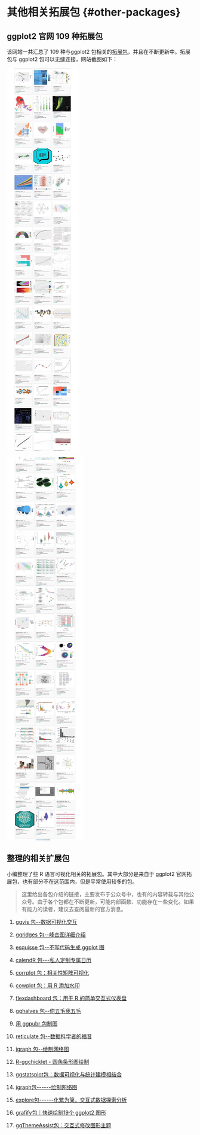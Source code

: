 # 其他相关拓展包 {#other-packages}



## ggplot2 官网 109 种拓展包

该网站一共汇总了 109 种与ggplot2 包相关的[拓展包](https://exts.ggplot2.tidyverse.org/gallery/)，并且在不断更新中。拓展包与 ggplot2 包可以无缝连接，网站截图如下：

![](images/38711658555602_.pic.jpg)

![](images/38701658555592_.pic.jpg)

## 整理的相关扩展包

小编整理了些 R 语言可视化相关的拓展包。其中大部分是来自于 ggplot2 官网拓展包，也有部分不在这范围内，但是平常使用较多的包。

> 这里给出各包介绍的链接，主要发布于公众号中，也有的内容转载与其他公众号。由于各个包都在不断更新，可能内部函数、功能存在一些变化。如果有能力的读者，建议去查阅最新的官方消息。

1.  [ggvis 包--数据可视化交互](http://mp.weixin.qq.com/s?__biz=MzI1NjUwMjQxMQ==&mid=2247488405&idx=1&sn=271fc88b523e738a6a1d92504dbce330&chksm=ea24ec71dd5365671bb66cbb50afdb0b00762b7581b9d3e5060a4b59021485364093f1c8b963&scene=21#wechat_redirect)

2.  [ggridges 包--峰峦图详细介绍](http://mp.weixin.qq.com/s?__biz=MzI1NjUwMjQxMQ==&mid=2247488248&idx=1&sn=6b71d7adba5ea796fdfe8f49fe232d94&chksm=ea24ed1cdd53640a1e30271584458097fce82a732f9d63ce2084dc63fbae6fb028fd7f813bb7&scene=21#wechat_redirect)

3.  [esquisse 包--不写代码生成 ggplot 图](http://mp.weixin.qq.com/s?__biz=MzI1NjUwMjQxMQ==&mid=2247488200&idx=1&sn=3a058480b104165118975b2d908dff72&chksm=ea24ed2cdd53643a9deb58069cd8d0e9933fc165994a2bb7a6f7d4651c7796b839fc781ec86d&scene=21#wechat_redirect)

4.  [calendR 包---私人定制专属日历](http://mp.weixin.qq.com/s?__biz=MzI1NjUwMjQxMQ==&mid=2247487814&idx=1&sn=aa58149b66ce8b6d1c6210ded418c71a&chksm=ea24eea2dd5367b4a24a670b9e78d377f1506399be8dd0d0a35230407e3dc131f6b07ab3d9ca&scene=21#wechat_redirect)

5.  [corrplot 包：相关性矩阵可视化](http://mp.weixin.qq.com/s?__biz=MzI1NjUwMjQxMQ==&mid=2247487625&idx=1&sn=3102c4afb0cf97904d810579af386eb6&chksm=ea24ef6ddd53667b887d11e7013589f796c8ff4f9e1e9b6e8df817ea7b223baadbc19dfbaaa5&scene=21#wechat_redirect)

6.  [cowplot 包：用 R 添加水印](http://mp.weixin.qq.com/s?__biz=MzI1NjUwMjQxMQ==&mid=2247486838&idx=2&sn=21ee1c8b683e7d27373f3e1f40901428&chksm=ea24f292dd537b843db330a88161ce6f89227418f64515164615c3f63721df6464b6d91a2b1a&scene=21#wechat_redirect)

7.  [flexdashboard 包：用于 R 的简单交互式仪表盘](http://mp.weixin.qq.com/s?__biz=MzI1NjUwMjQxMQ==&mid=2247486237&idx=1&sn=571544510c7e3e48a280dd4d677656e5&chksm=ea24f4f9dd537defa493c419973f75943159316765ac61093a195b83fde314dd7fffe61349cd&scene=21#wechat_redirect)

8.  [gghalves 包--你五毛我五毛](http://mp.weixin.qq.com/s?__biz=MzI1NjUwMjQxMQ==&mid=2247486214&idx=1&sn=7ff5d7375c615d20cffea6329cccff37&chksm=ea24f4e2dd537df4a5ebe66a441b2fb0ee0599a05a700e1d199f729c497a68857e8031cd2e61&scene=21#wechat_redirect)

9.  [用 ggpubr 包制图](http://mp.weixin.qq.com/s?__biz=MzI1NjUwMjQxMQ==&mid=2247485615&idx=1&sn=47ac21f131bf2ac6c90c50fb9fb7966b&chksm=ea24f74bdd537e5d74f60919388f683dfe779fe8a2d11999e55e290d4bdb25c64e36cc74ccc1&scene=21#wechat_redirect)

10. [reticulate 包--数据科学者的福音](http://mp.weixin.qq.com/s?__biz=MzI1NjUwMjQxMQ==&mid=2247484515&idx=1&sn=26b03b6ad26f2315cdc04049f740f1c0&chksm=ea24fb87dd537291d5184c28a9c9f2cdda591e4c17a7e7daaff34a9a1c3949ee0e86f9b355b7&scene=21#wechat_redirect)

11. [igraph 包--绘制网络图](http://mp.weixin.qq.com/s?__biz=MzI1NjUwMjQxMQ==&mid=2247483780&idx=1&sn=46ce562ed91ec2d08d7669477160c249&chksm=ea24fe60dd53777615de14ec0ad087c1bbc56d46d73eb51e13fdeeaa60633063b4bd415a7d01&scene=21#wechat_redirect)

12. [R-ggchicklet - 圆角条形图绘制](https://mp.weixin.qq.com/s/JqzHEvFfGlDSCdTWhw5uxQ)

13. [ggstatsplot包：数据可视化与统计建模相结合](https://mp.weixin.qq.com/s/3IhAxIW6nRYjyWhyepT0kQ)

14. [igraph包------绘制网络图](https://mp.weixin.qq.com/s/cq7xnbUG01k_v6WzU9Us6A)

15. [explore包------化繁为简，交互式数据探索分析](https://mp.weixin.qq.com/s/qJ7iqCt3VgCTI9erd5XzsQ)

16. [grafify包｜快速绘制19个 ggplot2 图形](https://mp.weixin.qq.com/s/KZ1Zy4EYC3Ex5M38zypc3g)

17. [ggThemeAssist包：交互式修改图形主题](https://mp.weixin.qq.com/s/NvqznH9kA4E9c9qus0K-8g)
